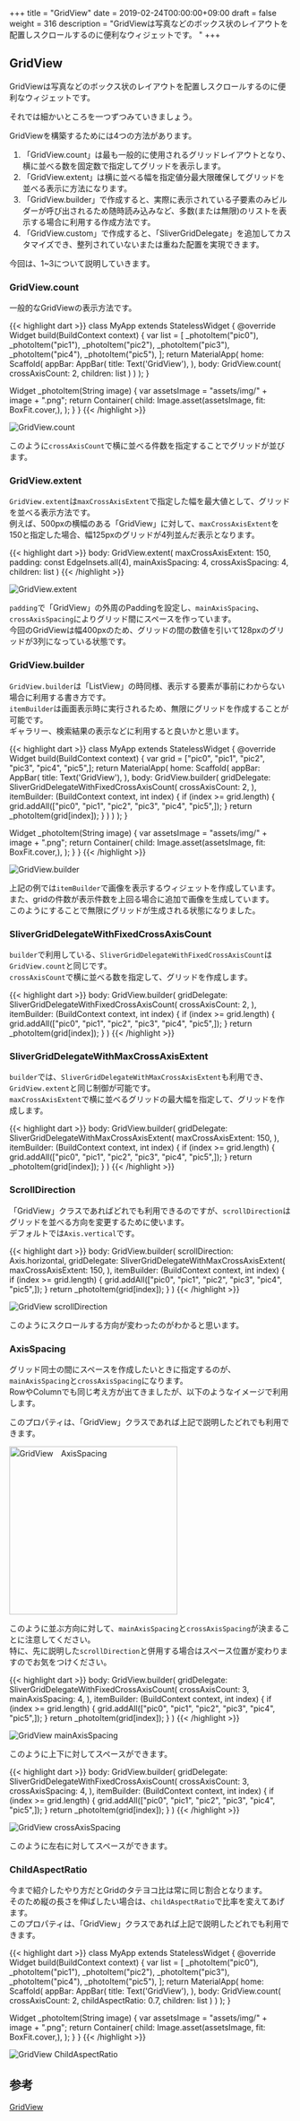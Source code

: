 +++
title = "GridView"
date = 2019-02-24T00:00:00+09:00
draft = false
weight = 316
description = "GridViewは写真などのボックス状のレイアウトを配置しスクロールするのに便利なウィジェットです。 "
+++

## GridView

GridViewは写真などのボックス状のレイアウトを配置しスクロールするのに便利なウィジェットです。  

それでは細かいところを一つずつみていきましょう。

GridViewを構築するためには4つの方法があります。

1. 「GridView.count」は最も一般的に使用されるグリッドレイアウトとなり、横に並べる数を固定数で指定してグリッドを表示します。
2. 「GridView.extent」は横に並べる幅を指定値分最大限確保してグリッドを並べる表示に方法になります。
3. 「GridView.builder」で作成すると、実際に表示されている子要素のみビルダーが呼び出されるため随時読み込みなど、多数(または無限)のリストを表示する場合に利用する作成方法です。
4. 「GridView.custom」で作成すると、「SliverGridDelegate」を追加してカスタマイズでき、整列されていないまたは重ねた配置を実現できます。

今回は、1~3について説明していきます。

### GridView.count

一般的なGridViewの表示方法です。  

{{< highlight dart >}}
class MyApp extends StatelessWidget {
  @override
  Widget build(BuildContext context) {
    var list = [
      _photoItem("pic0"),
      _photoItem("pic1"),
      _photoItem("pic2"),
      _photoItem("pic3"),
      _photoItem("pic4"),
      _photoItem("pic5"),
    ];
    return MaterialApp(
        home: Scaffold(
            appBar: AppBar(
              title: Text('GridView'),
            ),
            body: GridView.count(
                crossAxisCount: 2,
                children: list
            )
        )
    );
  }

  Widget _photoItem(String image) {
    var assetsImage = "assets/img/" + image + ".png";
    return Container(
      child: Image.asset(assetsImage, fit: BoxFit.cover,),
    );
  }
}
{{< /highlight >}}

<img src="/images/basic/layout/06/gridview_01.png" style="min-width:300px;max-width:600px;" alt="GridView.count"/>

このように``crossAxisCount``で横に並べる件数を指定することでグリッドが並びます。

### GridView.extent

``GridView.extent``は``maxCrossAxisExtent``で指定した幅を最大値として、グリッドを並べる表示方法です。  
例えば、500pxの横幅のある「GridView」に対して、``maxCrossAxisExtent``を150と指定した場合、幅125pxのグリッドが4列並んだ表示となります。  


{{< highlight dart >}}
body: GridView.extent(
    maxCrossAxisExtent: 150,
    padding: const EdgeInsets.all(4),
    mainAxisSpacing: 4,
    crossAxisSpacing: 4,
    children: list
)
{{< /highlight >}}

<img src="/images/basic/layout/06/gridview_02.png" style="min-width:300px;max-width:600px;" alt="GridView.extent"/>

``padding``で「GridView」の外周のPaddingを設定し、``mainAxisSpacing``、``crossAxisSpacing``によりグリッド間にスペースを作っています。  
今回のGridViewは幅400pxのため、グリッドの間の数値を引いて128pxのグリッドが3列になっている状態です。  

### GridView.builder

``GridView.builder``は「ListView」の時同様、表示する要素が事前にわからない場合に利用する書き方です。  
``itemBuilder``は画面表示時に実行されるため、無限にグリッドを作成することが可能です。  
ギャラリー、検索結果の表示などに利用すると良いかと思います。 

{{< highlight dart >}}
class MyApp extends StatelessWidget {
  @override
  Widget build(BuildContext context) {
    var grid = ["pic0", "pic1", "pic2", "pic3", "pic4", "pic5",];
    return MaterialApp(
        home: Scaffold(
            appBar: AppBar(
              title: Text('GridView'),
            ),
            body: GridView.builder(
                gridDelegate: SliverGridDelegateWithFixedCrossAxisCount(
                  crossAxisCount: 2,
                ),
                itemBuilder: (BuildContext context, int index) {
                  if (index >= grid.length) {
                    grid.addAll(["pic0", "pic1", "pic2", "pic3", "pic4", "pic5",]);
                  }
                  return _photoItem(grid[index]);
                }
            )
        )
    );
  }

  Widget _photoItem(String image) {
    var assetsImage = "assets/img/" + image + ".png";
    return Container(
      child: Image.asset(assetsImage, fit: BoxFit.cover,),
    );
  }
}
{{< /highlight >}}

<img src="/images/basic/layout/06/gridview_03.png" style="min-width:300px;max-width:600px;" alt="GridView.builder"/>

上記の例では``itemBuilder``で画像を表示するウィジェットを作成しています。  
また、gridの件数が表示件数を上回る場合に追加で画像を生成しています。  
このようにすることで無限にグリッドが生成される状態になりました。

### SliverGridDelegateWithFixedCrossAxisCount

``builder``で利用している、``SliverGridDelegateWithFixedCrossAxisCount``は``GridView.count``と同じです。  
``crossAxisCount``で横に並べる数を指定して、グリッドを作成します。

{{< highlight dart >}}
body: GridView.builder(
    gridDelegate: SliverGridDelegateWithFixedCrossAxisCount(
      crossAxisCount: 2,
    ),
    itemBuilder: (BuildContext context, int index) {
      if (index >= grid.length) {
        grid.addAll(["pic0", "pic1", "pic2", "pic3", "pic4", "pic5",]);
      }
      return _photoItem(grid[index]);
    }
)
{{< /highlight >}}

### SliverGridDelegateWithMaxCrossAxisExtent

``builder``では、``SliverGridDelegateWithMaxCrossAxisExtent``も利用でき、``GridView.extent``と同じ制御が可能です。    
``maxCrossAxisExtent``で横に並べるグリッドの最大幅を指定して、グリッドを作成します。

{{< highlight dart >}}
body: GridView.builder(
  gridDelegate: SliverGridDelegateWithMaxCrossAxisExtent(
    maxCrossAxisExtent: 150,
  ),
  itemBuilder: (BuildContext context, int index) {
    if (index >= grid.length) {
      grid.addAll(["pic0", "pic1", "pic2", "pic3", "pic4", "pic5",]);
    }
    return _photoItem(grid[index]);
  }
)
{{< /highlight >}}

### ScrollDirection

「GridView」クラスであればどれでも利用できるのですが、``scrollDirection``はグリッドを並べる方向を変更するために使います。  
デフォルトでは``Axis.vertical``です。

{{< highlight dart >}}
body: GridView.builder(
  scrollDirection: Axis.horizontal,
  gridDelegate: SliverGridDelegateWithMaxCrossAxisExtent(
    maxCrossAxisExtent: 150,
  ),
  itemBuilder: (BuildContext context, int index) {
    if (index >= grid.length) {
      grid.addAll(["pic0", "pic1", "pic2", "pic3", "pic4", "pic5",]);
    }
    return _photoItem(grid[index]);
  }
)
{{< /highlight >}}

<img src="/images/basic/layout/06/gridview_04.gif" style="min-width:300px;max-width:600px;" alt="GridView scrollDirection"/>

このようにスクロールする方向が変わったのがわかると思います。

<span id="axis_spacing"></span>
### AxisSpacing

グリッド同士の間にスペースを作成したいときに指定するのが、``mainAxisSpacing``と``crossAxisSpacing``になります。  
RowやColumnでも同じ考え方が出てきましたが、以下のようなイメージで利用します。

このプロパティは、「GridView」クラスであれば上記で説明したどれでも利用できます。

<img src="/images/basic/layout/06/gridview_05.svg" style="width:300px;" alt="GridView　AxisSpacing"/>

このように並ぶ方向に対して、``mainAxisSpacing``と``crossAxisSpacing``が決まることに注意してください。  
特に、先に説明した``scrollDirection``と併用する場合はスペース位置が変わりますのでお気をつけください。  

{{< highlight dart >}}
body: GridView.builder(
  gridDelegate: SliverGridDelegateWithFixedCrossAxisCount(
    crossAxisCount: 3,
    mainAxisSpacing: 4,
  ),
  itemBuilder: (BuildContext context, int index) {
    if (index >= grid.length) {
      grid.addAll(["pic0", "pic1", "pic2", "pic3", "pic4", "pic5",]);
    }
    return _photoItem(grid[index]);
  }
)
{{< /highlight >}}

<img src="/images/basic/layout/06/gridview_06.png" style="min-width:300px;max-width:600px;" alt="GridView mainAxisSpacing"/>

このように上下に対してスペースができます。

{{< highlight dart >}}
body: GridView.builder(
  gridDelegate: SliverGridDelegateWithFixedCrossAxisCount(
    crossAxisCount: 3,
    crossAxisSpacing: 4,
  ),
  itemBuilder: (BuildContext context, int index) {
    if (index >= grid.length) {
      grid.addAll(["pic0", "pic1", "pic2", "pic3", "pic4", "pic5",]);
    }
    return _photoItem(grid[index]);
  }
)
{{< /highlight >}}

<img src="/images/basic/layout/06/gridview_07.png" style="min-width:300px;max-width:600px;" alt="GridView crossAxisSpacing"/>

このように左右に対してスペースができます。

### ChildAspectRatio

今まで紹介したやり方だとGridのタテヨコ比は常に同じ割合となります。  
そのため縦の長さを伸ばしたい場合は、``childAspectRatio``で比率を変えてあげます。  
このプロパティは、「GridView」クラスであれば上記で説明したどれでも利用できます。

{{< highlight dart >}}
class MyApp extends StatelessWidget {
  @override
  Widget build(BuildContext context) {
    var list = [
      _photoItem("pic0"),
      _photoItem("pic1"),
      _photoItem("pic2"),
      _photoItem("pic3"),
      _photoItem("pic4"),
      _photoItem("pic5"),
    ];
    return MaterialApp(
        home: Scaffold(
            appBar: AppBar(
              title: Text('GridView'),
            ),
            body: GridView.count(
                crossAxisCount: 2,
                childAspectRatio: 0.7,
                children: list
            )
        )
    );
  }

  Widget _photoItem(String image) {
    var assetsImage = "assets/img/" + image + ".png";
    return Container(
      child: Image.asset(assetsImage, fit: BoxFit.cover,),
    );
  }
}
{{< /highlight >}}

<img src="/images/basic/layout/06/gridview_08.png" style="min-width:300px;max-width:600px;" alt="GridView ChildAspectRatio"/>

## 参考

[GridView](https://docs.flutter.io/flutter/widgets/GridView-class.html)
